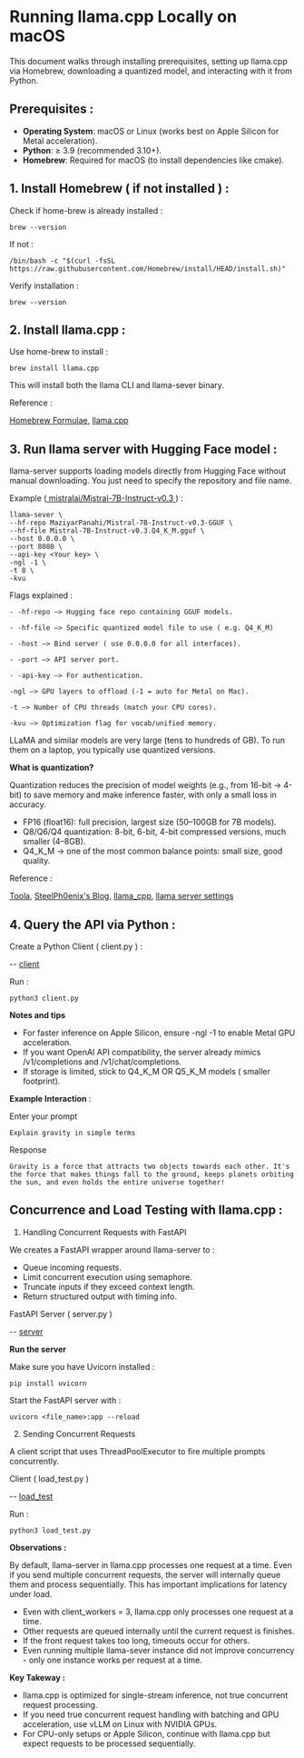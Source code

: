 # Running llama.cpp Locally on macOS

This document walks through installing prerequisites, setting up llama.cpp via Homebrew, downloading a quantized model, and interacting with it from Python.

## Prerequisites :
* **Operating System**: macOS or Linux (works best on Apple Silicon for Metal acceleration).
* **Python**: ≥ 3.9 (recommended 3.10+).
* **Homebrew**: Required for macOS (to install dependencies like cmake).

## 1. Install Homebrew ( if not installed ) :

Check if home-brew is already installed :

    brew --version

If not :

    /bin/bash -c "$(curl -fsSL https://raw.githubusercontent.com/Homebrew/install/HEAD/install.sh)"

Verify installation : 
 
    brew --version

## 2. Install llama.cpp :

Use home-brew to install :

    brew install llama.cpp

This will install both the llama CLI and llama-sever binary.

Reference :

 [Homebrew Formulae]( https://formulae.brew.sh/formula/llama.cpp),
 [llama.cpp]( https://github.com/ggml-org/llama.cpp)

## 3. Run llama server with Hugging Face model :

llama-server supports loading models directly from Hugging Face without manual downloading. You just need to specify the repository and file name.

Example ([ mistralai/Mistral-7B-Instruct-v0.3 ](https://huggingface.co/mistralai/Mistral-7B-Instruct-v0.3) ) :

    llama-sever \
    --hf-repo MaziyarPanahi/Mistral-7B-Instruct-v0.3-GGUF \
    --hf-file Mistral-7B-Instruct-v0.3.Q4_K_M.gguf \
    --host 0.0.0.0 \
    --port 8080 \
    --api-key <Your key> \
    -ngl -1 \
    -t 8 \
    -kvu

Flags explained :

`- -hf-repo —> Hugging face repo containing GGUF models.`

`- -hf-file —> Specific quantized model file to use ( e.g. Q4_K_M)`

`- -host —> Bind server ( use 0.0.0.0 for all interfaces).`

`- -port —> API server port.`

`- -api-key —> For authentication.`

`-ngl —> GPU layers to offload (-1 = auto for Metal on Mac).`

`-t —> Number of CPU threads (match your CPU cores).`

`-kvu —> Optimization flag for vocab/unified memory.`

LLaMA and similar models are very large (tens to hundreds of GB). To run them on a laptop, you typically use quantized versions.

**What is quantization?**

Quantization reduces the precision of model weights (e.g., from 16-bit → 4-bit) to save memory and make inference faster, with only a small loss in accuracy.

* FP16 (float16): full precision, largest size (50–100GB for 7B models).
* Q8/Q6/Q4 quantization: 8-bit, 6-bit, 4-bit compressed versions, much smaller (4–8GB).
* Q4_K_M → one of the most common balance points: small size, good quality.

Reference : 

[Toola]( https://github.com/ggml-org/llama.cpp/tree/master/tools/server),
[SteelPh0enix's Blog](https://blog.steelph0enix.dev/),
[llama_cpp](https://huggingface.co/docs/inference-endpoints/en/engines/llama_cpp),
[llama server settings](https://llama-cpp-python.readthedocs.io/en/latest/server/)

## 4. Query the API via Python :

Create a Python Client ( client.py ) :

-- [client](https://github.com/Sudeep5663/Running-llama.cpp-Locally-on-macOS/blob/main/test4.py)

Run :

    python3 client.py

**Notes and tips**

* For faster inference on Apple Silicon, ensure -ngl -1 to enable Metal GPU acceleration.
* If you want OpenAI API compatibility, the server already mimics /v1/completions and /v1/chat/completions.
* If storage is limited, stick to Q4_K_M OR Q5_K_M models ( smaller footprint).

**Example Interaction** :

Enter your prompt
    
    Explain gravity in simple terms

Response

    Gravity is a force that attracts two objects towards each other. It's the force that makes things fall to the ground, keeps planets orbiting the sun, and even holds the entire universe together!

## Concurrence and Load Testing with llama.cpp :

1. Handling Concurrent Requests with FastAPI

We creates a FastAPI wrapper around llama-server to :
* Queue incoming requests.
* Limit concurrent execution using semaphore.
* Truncate inputs if they exceed context length.
* Return structured output with timing info.

FastAPI Server ( server.py )

-- [server](https://github.com/Sudeep5663/llama.cpp/blob/main/server.py)

**Run the server**

Make sure you have Uvicorn installed :

    pip install uvicorn

Start the FastAPI server with :

    uvicorn <file_name>:app --reload

2. Sending Concurrent Requests

A client script that uses ThreadPoolExecutor to fire multiple prompts concurrently.

Client ( load_test.py )

-- [load_test](https://github.com/Sudeep5663/llama.cpp/blob/main/load_test.py)

Run :

    python3 load_test.py


**Observations :**

By default, llama-server in llama.cpp processes one request at a time. Even if you send multiple concurrent requests, the server will internally queue them and process sequentially. This has important implications for latency under load.

* Even with client_workers = 3, llama.cpp only processes one request at a time.
* Other requests are queued internally until the current request is finishes.
* If the front request takes too long, timeouts occur for others.
* Even running multiple llama-sever instance did not improve concurrency - only one instance works per request at a time.

**Key Takeway :**

* llama.cpp is optimized for single-stream inference, not true concurrent request processing.
* If you need true concurrent request handling with batching and GPU acceleration, use vLLM on Linux with NVIDIA GPUs.
* For CPU-only setups or Apple Silicon, continue with llama.cpp but expect requests to be processed sequentially.
